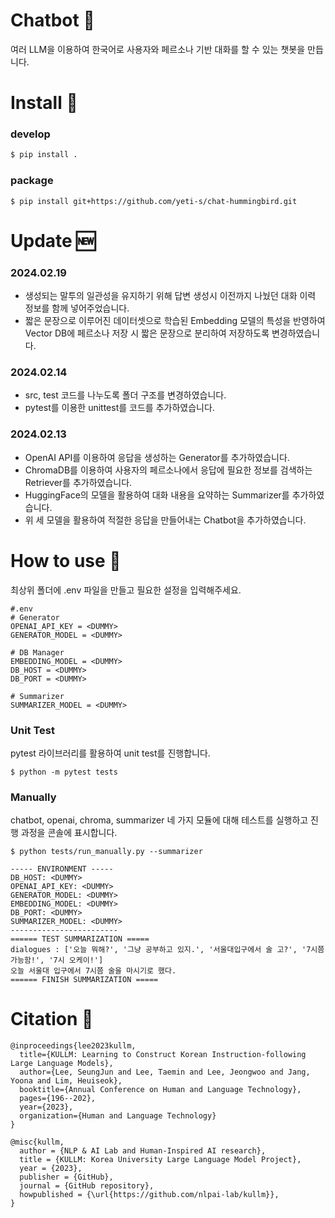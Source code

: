 # Chatbot 💬

여러 LLM을 이용하여 한국어로 사용자와 페르소나 기반 대화를 할 수 있는 챗봇을 만듭니다.

# Install 📲

### develop

```python
$ pip install .
```

### package
```
$ pip install git+https://github.com/yeti-s/chat-hummingbird.git
```

# Update 🆕

### 2024.02.19

* 생성되는 말투의 일관성을 유지하기 위해 답변 생성시 이전까지 나눴던 대화 이력 정보를 함께 넣어주었습니다.
* 짧은 문장으로 이루어진 데이터셋으로 학습된 Embedding 모델의 특성을 반영하여 Vector DB에 페르소나 저장 시 짧은 문장으로 분리하여 저장하도록 변경하였습니다. 

### 2024.02.14

* src, test 코드를 나누도록 폴더 구조를 변경하였습니다.
* pytest를 이용한 unittest를 코드를 추가하였습니다.

### 2024.02.13

* OpenAI API를 이용하여 응답을 생성하는 Generator를 추가하였습니다.
* ChromaDB를 이용하여 사용자의 페르소나에서 응답에 필요한 정보를 검색하는 Retriever를 추가하였습니다.
* HuggingFace의 모델을 활용하여 대화 내용을 요약하는 Summarizer를 추가하였습니다.
* 위 세 모델을 활용하여 적절한 응답을 만들어내는 Chatbot을 추가하였습니다.

# How to use 🤷

최상위 폴더에 .env 파일을 만들고 필요한 설정을 입력해주세요.
```
#.env
# Generator
OPENAI_API_KEY = <DUMMY>
GENERATOR_MODEL = <DUMMY>

# DB Manager
EMBEDDING_MODEL = <DUMMY>
DB_HOST = <DUMMY>
DB_PORT = <DUMMY>

# Summarizer
SUMMARIZER_MODEL = <DUMMY>
```

### Unit Test

pytest 라이브러리를 활용하여 unit test를 진행합니다.

```
$ python -m pytest tests
```

### Manually

chatbot, openai, chroma, summarizer 네 가지 모듈에 대해 테스트를 실행하고 진행 과정을 콘솔에 표시합니다.

```
$ python tests/run_manually.py --summarizer
```
```
----- ENVIRONMENT -----
DB_HOST: <DUMMY>
OPENAI_API_KEY: <DUMMY>
GENERATOR_MODEL: <DUMMY>
EMBEDDING_MODEL: <DUMMY>
DB_PORT: <DUMMY>
SUMMARIZER_MODEL: <DUMMY>
------------------------
====== TEST SUMMARIZATION =====
dialogues : ['오늘 뭐해?', '그냥 공부하고 있지.', '서울대입구에서 술 고?', '7시쯤 가능함!', '7시 오케이!']
오늘 서울대 입구에서 7시쯤 술을 마시기로 했다.
====== FINISH SUMMARIZATION =====
```

# Citation 📜

```
@inproceedings{lee2023kullm,
  title={KULLM: Learning to Construct Korean Instruction-following Large Language Models},
  author={Lee, SeungJun and Lee, Taemin and Lee, Jeongwoo and Jang, Yoona and Lim, Heuiseok},
  booktitle={Annual Conference on Human and Language Technology},
  pages={196--202},
  year={2023},
  organization={Human and Language Technology}
}
```

```
@misc{kullm,
  author = {NLP & AI Lab and Human-Inspired AI research},
  title = {KULLM: Korea University Large Language Model Project},
  year = {2023},
  publisher = {GitHub},
  journal = {GitHub repository},
  howpublished = {\url{https://github.com/nlpai-lab/kullm}},
}
```